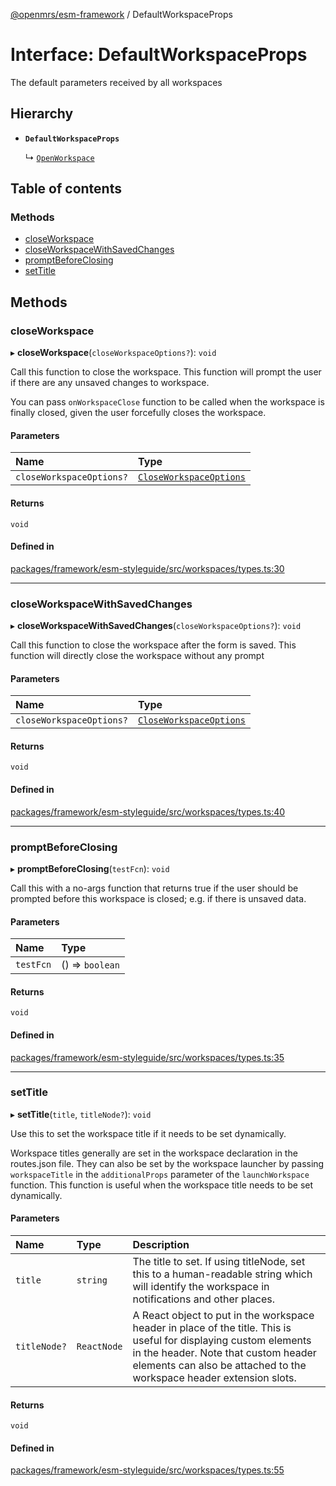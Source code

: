 [@openmrs/esm-framework](../API.md) / DefaultWorkspaceProps

# Interface: DefaultWorkspaceProps

The default parameters received by all workspaces

## Hierarchy

- **`DefaultWorkspaceProps`**

  ↳ [`OpenWorkspace`](OpenWorkspace.md)

## Table of contents

### Methods

- [closeWorkspace](DefaultWorkspaceProps.md#closeworkspace)
- [closeWorkspaceWithSavedChanges](DefaultWorkspaceProps.md#closeworkspacewithsavedchanges)
- [promptBeforeClosing](DefaultWorkspaceProps.md#promptbeforeclosing)
- [setTitle](DefaultWorkspaceProps.md#settitle)

## Methods

### closeWorkspace

▸ **closeWorkspace**(`closeWorkspaceOptions?`): `void`

Call this function to close the workspace. This function will prompt the user
if there are any unsaved changes to workspace.

You can pass `onWorkspaceClose` function to be called when the workspace is finally
closed, given the user forcefully closes the workspace.

#### Parameters

| Name | Type |
| :------ | :------ |
| `closeWorkspaceOptions?` | [`CloseWorkspaceOptions`](CloseWorkspaceOptions.md) |

#### Returns

`void`

#### Defined in

[packages/framework/esm-styleguide/src/workspaces/types.ts:30](https://github.com/openmrs/openmrs-esm-core/blob/main/packages/framework/esm-styleguide/src/workspaces/types.ts#L30)

___

### closeWorkspaceWithSavedChanges

▸ **closeWorkspaceWithSavedChanges**(`closeWorkspaceOptions?`): `void`

Call this function to close the workspace after the form is saved. This function
will directly close the workspace without any prompt

#### Parameters

| Name | Type |
| :------ | :------ |
| `closeWorkspaceOptions?` | [`CloseWorkspaceOptions`](CloseWorkspaceOptions.md) |

#### Returns

`void`

#### Defined in

[packages/framework/esm-styleguide/src/workspaces/types.ts:40](https://github.com/openmrs/openmrs-esm-core/blob/main/packages/framework/esm-styleguide/src/workspaces/types.ts#L40)

___

### promptBeforeClosing

▸ **promptBeforeClosing**(`testFcn`): `void`

Call this with a no-args function that returns true if the user should be prompted before
this workspace is closed; e.g. if there is unsaved data.

#### Parameters

| Name | Type |
| :------ | :------ |
| `testFcn` | () => `boolean` |

#### Returns

`void`

#### Defined in

[packages/framework/esm-styleguide/src/workspaces/types.ts:35](https://github.com/openmrs/openmrs-esm-core/blob/main/packages/framework/esm-styleguide/src/workspaces/types.ts#L35)

___

### setTitle

▸ **setTitle**(`title`, `titleNode?`): `void`

Use this to set the workspace title if it needs to be set dynamically.

Workspace titles generally are set in the workspace declaration in the routes.json file. They can also
be set by the workspace launcher by passing `workspaceTitle` in the `additionalProps`
parameter of the `launchWorkspace` function. This function is useful when the workspace
title needs to be set dynamically.

#### Parameters

| Name | Type | Description |
| :------ | :------ | :------ |
| `title` | `string` | The title to set. If using titleNode, set this to a human-readable string        which will identify the workspace in notifications and other places. |
| `titleNode?` | `ReactNode` | A React object to put in the workspace header in place of the title. This        is useful for displaying custom elements in the header. Note that custom header        elements can also be attached to the workspace header extension slots. |

#### Returns

`void`

#### Defined in

[packages/framework/esm-styleguide/src/workspaces/types.ts:55](https://github.com/openmrs/openmrs-esm-core/blob/main/packages/framework/esm-styleguide/src/workspaces/types.ts#L55)
